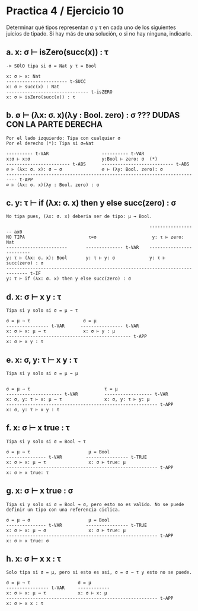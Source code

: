 # Practica 4 / Ejercicio 10
Determinar qué tipos representan σ y τ en cada uno de los siguientes juicios de tipado. Si hay más de una solución, o si no hay ninguna, indicarlo.
## a. x: σ ⊢ isZero(succ(x)) : τ  
```
-> SOlO tipa si σ = Nat y τ = Bool

x: σ ⊢ x: Nat
----------------------- t-SUCC
x: σ ⊢ succ(x) : Nat
------------------------------- t-isZERO
x: σ ⊢ isZero(succ(x)) : τ 
```
## b. ∅ ⊢ (λx: σ. x)(λy : Bool. zero) : σ ??? DUDAS CON LA PARTE DERECHA
```
Por el lado izquierdo: Tipa con cualquier σ
Por el derecho (*): Tipa si σ=Nat

---------- t-VAR                    ---------- t-VAR
x:σ ⊢ x:σ                           y:Bool ⊢ zero: σ  (*)
------------------------ t-ABS      --------------------------- t-ABS
∅ ⊢ (λx: σ. x): σ → σ               ∅ ⊢ (λy: Bool. zero): σ
-------------------------------------------------------------------------- t-APP
∅ ⊢ (λx: σ. x)(λy : Bool. zero) : σ
```
## c. y: τ ⊢ if (λx: σ. x) then y else succ(zero) : σ
```
No tipa pues, (λx: σ. x) deberia ser de tipo: μ → Bool.

                                                      ------------------ ax0
NO TIPA                        τ=σ                     y: τ ⊢ zero: Nat
-----------------------       -------------- t-VAR    -------------------------
y: τ ⊢ (λx: σ. x): Bool       y: τ ⊢ y: σ             y: τ ⊢ succ(zero) : σ
------------------------------------------------------------------------------ t-IF
y: τ ⊢ if (λx: σ. x) then y else succ(zero) : σ
```
## d. x: σ ⊢ x y : τ
```
Tipa si y solo si σ = μ → τ 

σ = μ → τ                    σ = μ 
---------------- t-VAR      ---------------- t-VAR
x: σ ⊢ x: μ → τ              x: σ ⊢ y : μ
----------------------------------------------- t-APP
x: σ ⊢ x y : τ
```
## e. x: σ, y: τ ⊢ x y : τ
```
Tipa si y solo si σ = μ → μ


σ = μ → τ                            τ = μ
--------------------- t-VAR          ------------------ t-VAR
x: σ, y: τ ⊢ x: μ → τ                x: σ, y: τ ⊢ y: μ
--------------------------------------------------------- t-APP
x: σ, y: τ ⊢ x y : τ
```
## f. x: σ ⊢ x true : τ
```
Tipa si y solo si σ = Bool → τ

σ = μ → τ                      μ = Bool
--------------- t-VAR         ---------------- t-TRUE
x: σ ⊢ x: μ → τ                x: σ ⊢ true: μ
--------------------------------------------------------- t-APP
x: σ ⊢ x true: τ
```
## g. x: σ ⊢ x true : σ
```
Tipa si y solo si σ = Bool → σ, pero esto no es valido. No se puede definir un tipo con una referencia ciclica.

σ = μ → σ                      μ = Bool
--------------- t-VAR         ---------------- t-TRUE
x: σ ⊢ x: μ → σ                x: σ ⊢ true: μ
--------------------------------------------------------- t-APP
x: σ ⊢ x true: σ
```
## h. x: σ ⊢ x x : τ
```
Solo tipa si σ = μ, pero si esto es asi, σ = σ → τ y esto no se puede.

σ = μ → τ                  σ = μ
---------------- t-VAR     ------------        
x: σ ⊢ x: μ → τ            x: σ ⊢ x: μ
--------------------------------------------------------- t-APP
x: σ ⊢ x x : τ
```

